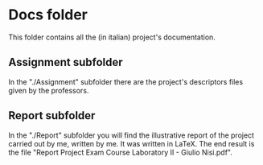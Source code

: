 # Docs folder
This folder contains all the (in italian) project's documentation.

## Assignment subfolder
In the "./Assignment" subfolder there are the project's descriptors files given by the professors.

## Report subfolder
In the "./Report" subfolder you will find the illustrative report of the project carried out by me, written by me. It was written in LaTeX. The end result is the file "Report Project Exam Course Laboratory II - Giulio Nisi.pdf".


